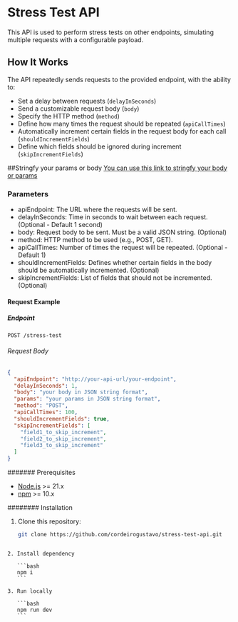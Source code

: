 # Stress Test API

This API is used to perform stress tests on other endpoints, simulating multiple requests with a configurable payload.

## How It Works

The API repeatedly sends requests to the provided endpoint, with the ability to:

- Set a delay between requests (`delayInSeconds`)
- Send a customizable request body (`body`)
- Specify the HTTP method (`method`)
- Define how many times the request should be repeated (`apiCallTimes`)
- Automatically increment certain fields in the request body for each call (`shouldIncrementFields`)
- Define which fields should be ignored during increment (`skipIncrementFields`)

##Stringfy your params or body
[You can use this link to stringfy your body or params](https://jsonformatter.org/json-stringify-online)

### Parameters

- apiEndpoint: The URL where the requests will be sent.
- delayInSeconds: Time in seconds to wait between each request. (Optional - Default 1 second)
- body: Request body to be sent. Must be a valid JSON string. (Optional)
- method: HTTP method to be used (e.g., POST, GET).
- apiCallTimes: Number of times the request will be repeated. (Optional - Default 1)
- shouldIncrementFields: Defines whether certain fields in the body should be automatically incremented. (Optional)
- skipIncrementFields: List of fields that should not be incremented. (Optional)

#### Request Example

##### Endpoint

`POST /stress-test`

###### Request Body

```json
{
  "apiEndpoint": "http://your-api-url/your-endpoint",
  "delayInSeconds": 1,
  "body": "your body in JSON string format",
  "params": "your params in JSON string format",
  "method": "POST",
  "apiCallTimes": 100,
  "shouldIncrementFields": true,
  "skipIncrementFields": [
    "field1_to_skip_increment",
    "field2_to_skip_increment",
    "field3_to_skip_increment"
  ]
}
```

####### Prerequisites

- [Node.js](https://nodejs.org/en/) >= 21.x
- [npm](https://www.npmjs.com/) >= 10.x

######## Installation

1. Clone this repository:

   ```bash
   git clone https://github.com/cordeirogustavo/stress-test-api.git
   ```

````

2. Install dependency

   ```bash
   npm i
   ```

3. Run locally

   ```bash
   npm run dev
   ```
````
